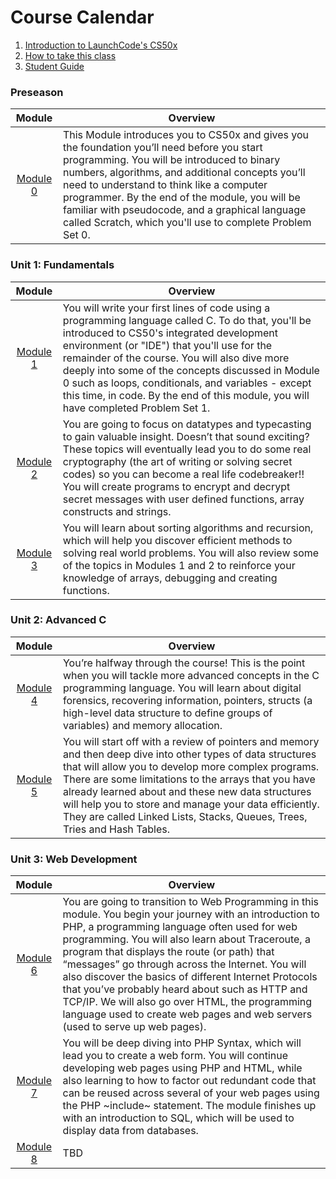 # Course Calendar

1. [Introduction to LaunchCode's CS50x](../../..)
2. [How to take this class](../how-to-take-this-class)
3. <a href="https://docs.google.com/document/d/19HIMxU_RtVV0PcGpuL71KmAoQh-KTgyPGpWWLcmwo58/edit?usp=sharing" target="_blank">Student Guide</a>

### Preseason
|Module | Overview |
| :-------------: |-------------|
| [Module 0](./module0) | This Module introduces you to CS50x and gives you the foundation you’ll need before you start programming. You will be introduced to binary numbers, algorithms, and additional concepts you’ll need to understand to think like a computer programmer. By the end of the module, you will be familiar with pseudocode, and a graphical language called Scratch, which you'll use to complete Problem Set 0. |

### Unit 1: Fundamentals
|Module | Overview |
| :-------------: |-------------|
| [Module 1](./cs50/unit1-fundamentals/module1) | You will write your first lines of code using a programming language called C. To do that, you'll be introduced to CS50's integrated development environment (or "IDE") that you'll use for the remainder of the course. You will also dive more deeply into some of the concepts discussed in Module 0 such as loops, conditionals, and variables - except this time, in code. By the end of this module, you will have completed Problem Set 1.  |
| [Module 2](./cs50/unit1-fundamentals/module2) | You are going to focus on datatypes and typecasting to gain valuable insight. Doesn’t that sound exciting?  These topics will eventually lead you to do some real cryptography (the art of writing or solving secret codes) so you can become a real life codebreaker!! You will create programs to encrypt and decrypt secret messages with user defined functions, array constructs and strings. |
| [Module 3](./cs50/unit1-fundamentals/module3) | You will learn about sorting algorithms and recursion, which will help you discover efficient methods to solving real world problems.  You will also review some of the topics in Modules 1 and 2 to reinforce your knowledge of arrays, debugging and creating functions.  |

### Unit 2: Advanced C
|Module | Overview |
| :-------------: |-------------|
| [Module 4](./cs50/unit2-advanced-c/module4) | You’re halfway through the course! This is the point when you will tackle more advanced concepts in the C programming language.  You will learn about digital forensics, recovering information, pointers, structs (a high-level data structure to define groups of variables) and memory allocation. |
| [Module 5](./cs50/unit2-advanced-c/module5) | You will start off with a review of pointers and memory and then deep dive into other types of data structures that will allow you to develop more complex programs.  There are some limitations to the arrays that you have already learned about and these new data structures will help you to store and manage your data efficiently.  They are called Linked Lists, Stacks, Queues, Trees, Tries and Hash Tables. |

### Unit 3: Web Development
|Module | Overview |
| :-------------: |-------------|
| [Module 6](./cs50/unit3-web/module6) | You are going to transition to Web Programming in this module.  You begin your journey with an introduction to PHP, a programming language often used for web programming. You will also learn about Traceroute, a program that displays the route (or path) that “messages” go through across the Internet. You will also discover the basics of different Internet Protocols that you’ve probably heard about such as HTTP and TCP/IP. We will also go over HTML, the programming language used to create web pages and web servers (used to serve up web pages). |
| [Module 7](./cs50/unit3-web/module7) | You will be deep diving into PHP Syntax, which will lead you to create a web form. You will continue developing web pages using PHP and HTML, while also learning to how to factor out redundant code that can be reused across several of your web pages using the PHP ~include~ statement. The module finishes up with an introduction to SQL, which will be used to display data from databases. |
| [Module 8](./cs50/unit3-web/module8) | TBD |
